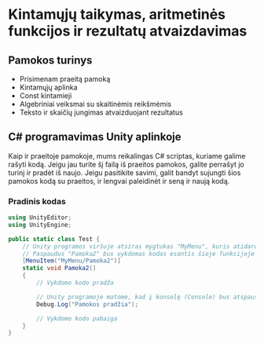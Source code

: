 # Kintamųjų taikymas, aritmetinės funkcijos ir rezultatų atvaizdavimas

## Pamokos turinys

* Prisimenam praeitą pamoką
* Kintamųjų aplinka
* Const kintamieji
* Algebriniai veiksmai su skaitinėmis reikšmėmis
* Teksto ir skaičių jungimas atvaizduojant rezultatus

## C# programavimas Unity aplinkoje

Kaip ir praeitoje pamokoje, mums reikalingas C# scriptas, kuriame galime rašyti kodą. Jeigu jau turite šį failą iš praeitos pamokos, galite perrašyt jo turinį ir pradėt iš naujo. Jeigu pasitikite savimi, galit bandyt sujungti šios pamokos kodą su praeitos, ir lengvai paleidinėt ir seną ir naują kodą.

### Pradinis kodas

```C#
using UnityEditor;
using UnityEngine;

public static class Test {
    // Unity programos viršuje atsiras mygtukas "MyMenu", kuris atidaro meniu su pasirinkimu "Pamoka2"
    // Paspaudus "Pamoka2" bus vykdomas kodas esantis šioje funkcijoje
    [MenuItem("MyMenu/Pamoka2")]
    static void Pamoka2()
    {
        // Vykdomo kodo pradža

        // Unity programoje matome, kad į konsolę (Console) bus atspausdinta ši eilutė
        Debug.Log("Pamokos pradžia");

        // Vykdomo kodo pabaiga
    }
}
```

</p></details>
